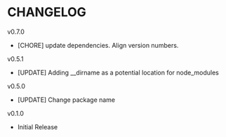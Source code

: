# CHANGELOG

v0.7.0
- [CHORE] update dependencies. Align version numbers.

v0.5.1
- [UPDATE] Adding __dirname as a potential location for node_modules

v0.5.0
- [UPDATE] Change package name

v0.1.0
- Initial Release
